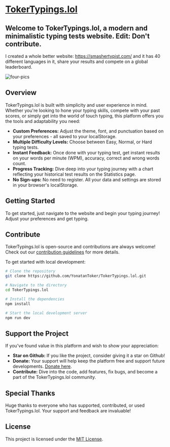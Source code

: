 # [TokerTypings.lol](https://tokertypings.lol/)
Welcome to TokerTypings.lol, a modern and minimalistic typing tests website.
Edit: Don't contribute.
----------------
I created a whole better website: https://smashertypist.com/ and it has 40 different languages in it, share your results and compete on a global leaderboard.

![four-pics](https://github.com/YonatanToker/TokerTypings.lol/assets/116793943/c4053562-ffb5-4d25-9698-b245cd9086fe)

## Overview
TokerTypings.lol is built with simplicity and user experience in mind. Whether you're looking to hone your typing skills, compete with your past scores, or simply get into the world of touch typing, this platform offers you the tools and adaptability you need:

- **Custom Preferences:** Adjust the theme, font, and punctuation based on your preferences - all saved to your localStorage.
- **Multiple Difficulty Levels:** Choose between Easy, Normal, or Hard typing tests.
- **Instant Feedback:** Once done with your typing test, get instant results on your words per minute (WPM), accuracy, correct and wrong words count.
- **Progress Tracking:** Dive deep into your typing journey with a chart reflecting your historical test results on the Statistics page.
- **No Sign-ups:** No need to register. All your data and settings are stored in your browser's localStorage.

## Getting Started
To get started, just navigate to the website and begin your typing journey! Adjust your preferences and get typing.

## Contribute
TokerTypings.lol is open-source and contributions are always welcome! Check out our [contribution guidelines](./CONTRIBUTING.md) for more details.

To get started with local development:

```bash
# Clone the repository
git clone https://github.com/YonatanToker/TokerTypings.lol.git

# Navigate to the directory
cd TokerTypings.lol

# Install the dependencies
npm install

# Start the local development server
npm run dev
```
## Support the Project
If you've found value in this platform and wish to show your appreciation:

- **Star on Github:** If you like the project, consider giving it a star on Github!
- **Donate:** Your support will help keep the platform free and support future developments. [Donate here](https://www.paypal.com/paypalme/yonatantoker).
- **Contribute:** Dive into the code, add features, fix bugs, and become a part of the TokerTypings.lol community.

## Special Thanks
Huge thanks to everyone who has supported, contributed, or used TokerTypings.lol. Your support and feedback are invaluable!

## License
This project is licensed under the [MIT License](./LICENSE.md).
